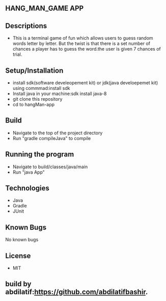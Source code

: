 ## HANG_MAN_GAME APP

## Descriptions
* This is a terminal game of fun which allows users to guess random words letter by letter. But the twist is that there is a set number of chances a player has to guess the word.the user is given 7 chances of trial.
## Setup/Installation
* install sdk(software develeopement kit) or jdk(java develoepemet kit) using commmad:install sdk
* Install java in your machine:sdk install java-8
* git clone <repository-url> this repository
* cd to hangMan-app<project directory>


## Build

* Navigate to the top of the project directory
* Run "gradle compileJava" to compile

## Running the program

* Navigate to build/classes/java/main
* Run "java App"

## Technologies
* Java
* Gradle
* JUnit

## Known Bugs

No known bugs


## License
* MIT


## build by abdilatif:https://github.com/abdilatifbashir.
